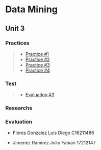 # Data Mining

## Unit 3

### Practices

> - [Practice #1](https://github.com/Diego-FloresG/Data-Mining/tree/Unit_3/Unit_3/Practices/Practice01)
> - [Practice #2](https://github.com/Diego-FloresG/Data-Mining/tree/Unit_3/Unit_3/Practices/Practice02)
> - [Practice #3](https://github.com/Diego-FloresG/Data-Mining/tree/Unit_3/Unit_3/Practices/Practice03)
> - [Practice #4](https://github.com/Diego-FloresG/Data-Mining/tree/Unit_3/Unit_3/Practices/Practice04)

### Test

> - [Evaluation #3](/Unit_3/Evaluation)

### Researchs

### Evaluation

- Flores Gonzalez Luis Diego C16211486

- Jimenez Ramirez Julio Fabian 17212147
